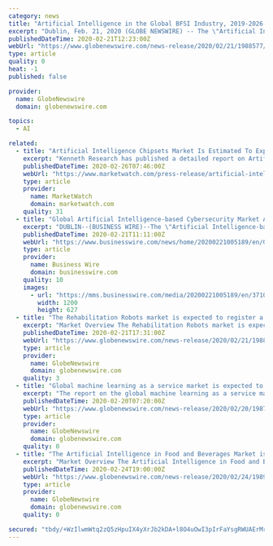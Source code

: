 ```yaml
---
category: news
title: "Artificial Intelligence in the Global BFSI Industry, 2019-2026 - Expected to Witness a CAGR of 38% During the Forecast Period"
excerpt: "Dublin, Feb. 21, 2020 (GLOBE NEWSWIRE) -- The \"Artificial Intelligence in BFSI Market by Offerings Solution Technology: Global Opportunity Analysis and Industry Forecast, 2019-2026\" report has been added to ResearchAndMarkets."
publishedDateTime: 2020-02-21T12:23:00Z
webUrl: "https://www.globenewswire.com/news-release/2020/02/21/1988577/0/en/Artificial-Intelligence-in-the-Global-BFSI-Industry-2019-2026-Expected-to-Witness-a-CAGR-of-38-During-the-Forecast-Period.html"
type: article
quality: 0
heat: -1
published: false

provider:
  name: GlobeNewswire
  domain: globenewswire.com

topics:
  - AI

related:
  - title: "Artificial Intelligence Chipsets Market Is Estimated To Expand At a Healthy CAGR in the Upcoming Forecast 2025"
    excerpt: "Kenneth Research has published a detailed report on Artificial Intelligence Chipsets Market which has been categorized by market size, growth indicators and encompasses detailed market analysis on macro trends and region-wise growth in North America,"
    publishedDateTime: 2020-02-26T07:46:00Z
    webUrl: "https://www.marketwatch.com/press-release/artificial-intelligence-chipsets-market-is-estimated-to-expand-at-a-healthy-cagr-in-the-upcoming-forecast-2025-2020-02-26"
    type: article
    provider:
      name: MarketWatch
      domain: marketwatch.com
    quality: 31
  - title: "Global Artificial Intelligence-based Cybersecurity Market Analysis, Trends, and Forecasts 2020-2025 - ResearchAndMarkets.com"
    excerpt: "DUBLIN--(BUSINESS WIRE)--The \"Artificial Intelligence-based Cybersecurity - Market Analysis, Trends, and Forecasts\" report has been added to ResearchAndMarkets.com's offering. Artificial Intelligence-based Cybersecurity market worldwide is projected to ..."
    publishedDateTime: 2020-02-21T11:11:00Z
    webUrl: "https://www.businesswire.com/news/home/20200221005189/en/Global-Artificial-Intelligence-based-Cybersecurity-Market-Analysis-Trends"
    type: article
    provider:
      name: Business Wire
      domain: businesswire.com
    quality: 10
    images:
      - url: "https://mms.businesswire.com/media/20200221005189/en/371054/23/ResearchAndMarkets_800px.jpg"
        width: 1200
        height: 627
  - title: "The Rehabilitation Robots market is expected to register a CAGR of 25.8% over the forecast period (2020"
    excerpt: "Market Overview The Rehabilitation Robots market is expected to register a CAGR of 25. 8% over the forecast period (2020 - 2025)."
    publishedDateTime: 2020-02-21T17:31:00Z
    webUrl: "https://www.globenewswire.com/news-release/2020/02/21/1988751/0/en/The-Rehabilitation-Robots-market-is-expected-to-register-a-CAGR-of-25-8-over-the-forecast-period-2020.html"
    type: article
    provider:
      name: GlobeNewswire
      domain: globenewswire.com
    quality: 3
  - title: "Global machine learning as a service market is expected to grow with a CAGR of 38.5% over the forecast period from 2018-2024"
    excerpt: "The report on the global machine learning as a service market provides qualitative and quantitative analysis for the period from 2016 to 2024. The report predicts the global machine learning as a service market to grow with a CAGR of 38."
    publishedDateTime: 2020-02-20T07:20:00Z
    webUrl: "https://www.globenewswire.com/news-release/2020/02/20/1987516/0/en/Global-machine-learning-as-a-service-market-is-expected-to-grow-with-a-CAGR-of-38-5-over-the-forecast-period-from-2018-2024.html"
    type: article
    provider:
      name: GlobeNewswire
      domain: globenewswire.com
    quality: 0
  - title: "The Artificial Intelligence in Food and Beverages Market is expected to register a CAGR of over 65.3% during the forecast period 2019"
    excerpt: "Market Overview The Artificial Intelligence in Food and Beverages Market is expected to register a CAGR of over 65. 3% during the forecast period 2019 - 2024."
    publishedDateTime: 2020-02-24T19:00:00Z
    webUrl: "https://www.globenewswire.com/news-release/2020/02/24/1989471/0/en/The-Artificial-Intelligence-in-Food-and-Beverages-Market-is-expected-to-register-a-CAGR-of-over-65-3-during-the-forecast-period-2019.html"
    type: article
    provider:
      name: GlobeNewswire
      domain: globenewswire.com
    quality: 0

secured: "tbdy/+WzIlwmWtq2zQ5zHpuIX4yXrJb2kDA+l8O4uOwI3pIrFaYsgRWUAErMr5OPzg29srRMYUGHlenxyXOAcZb/Gxb6P6uzFnPdUvCQRHUacoDbjHLr44baO/PTi1ZX6oWJ5XBl+IhzkU0vQUpTnM63R5ZFJLnx07LpiwbbBMTmRBXpPP2YJUmSDQ3Gu2Z/2zoVf/hhrYzhuYjRAtBlqXkjAII5pe9QfwFkRdLmVeUoGSQzP+TYCjYAhMV1WrufaC313uELQExUVM+OSfC98AQDEUO3zDcVQ2p1eqpfA65SYu9eAONNxJqaNU37YSa0;AtaQX9orH4yJFACAL5N9VQ=="
---
```



